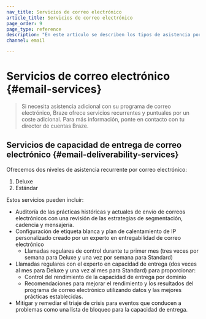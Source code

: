 ```yaml
---
nav_title: Servicios de correo electrónico
article_title: Servicios de correo electrónico
page_order: 9
page_type: reference
description: "En este artículo se describen los tipos de asistencia por correo electrónico disponibles en Braze."
channel: email

---
```


# Servicios de correo electrónico {#email-services}

> Si necesita asistencia adicional con su programa de correo electrónico, Braze ofrece servicios recurrentes y puntuales por un coste adicional. Para más información, ponte en contacto con tu director de cuentas Braze.

## Servicios de capacidad de entrega de correo electrónico {#email-deliverability-services}

Ofrecemos dos niveles de asistencia recurrente por correo electrónico:
1. Deluxe  
2. Estándar 

Estos servicios pueden incluir:

- Auditoría de las prácticas históricas y actuales de envío de correos electrónicos con una revisión de las estrategias de segmentación, cadencia y mensajería.
- Configuración de etiqueta blanca y plan de calentamiento de IP personalizado creado por un experto en entregabilidad de correo electrónico
  - Llamadas regulares de control durante tu primer mes (tres veces por semana para Deluxe y una vez por semana para Standard)
- Llamadas regulares con el experto en capacidad de entrega (dos veces al mes para Deluxe y una vez al mes para Standard) para proporcionar:
  - Control del rendimiento de la capacidad de entrega por dominio
  - Recomendaciones para mejorar el rendimiento y los resultados del programa de correo electrónico utilizando datos y las mejores prácticas establecidas.
- Mitigar y remediar el triaje de crisis para eventos que conducen a problemas como una lista de bloqueo para la capacidad de entrega.

